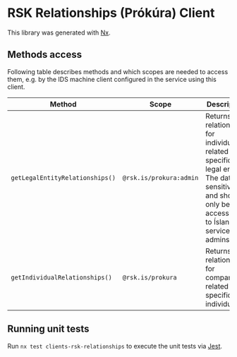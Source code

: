 <!-- gitbook-navigation: "Relationships" -->

# RSK Relationships (Prókúra) Client

This library was generated with [Nx](https://nx.dev).

## Methods access

Following table describes methods and which scopes are needed to access them, e.g. by the IDS machine client configured in the service using this client.

| Method                          | Scope                                                                       | Description                                                                                                                                  |
| ------------------------------- | --------------------------------------------------------------------------- | -------------------------------------------------------------------------------------------------------------------------------------------- |
| `getLegalEntityRelationships()` | `@rsk.is/prokura:admin` | Returns relationships for individuals related to a specific legal entity. The data is sensitive and should only be accessible to Ísland.is service desk admins |
| `getIndividualRelationships()`  | `@rsk.is/prokura` | Returns relationships for companies related to a specific individual                                                                                                        |

## Running unit tests

Run `nx test clients-rsk-relationships` to execute the unit tests via [Jest](https://jestjs.io).
